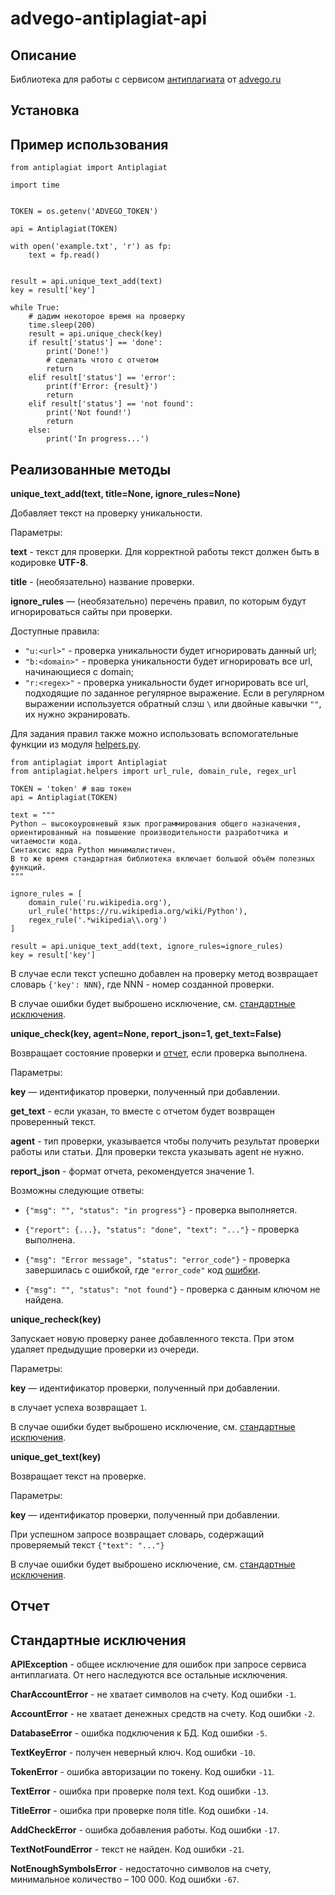 # advego-antiplagiat-api

## Описание

Библиотека для работы с сервисом [антиплагиата](https://advego.com/v2/support/api/api-antiplagiat/1383) от [advego.ru](https://advego.com/)

## Установка


## Пример использования
```
from antiplagiat import Antiplagiat

import time


TOKEN = os.getenv('ADVEGO_TOKEN')

api = Antiplagiat(TOKEN)

with open('example.txt', 'r') as fp:
	text = fp.read()


result = api.unique_text_add(text)
key = result['key']

while True:
	# дадим некоторое время на проверку
	time.sleep(200)
	result = api.unique_check(key)
	if result['status'] == 'done':
		print('Done!')
		# сделать чтото с отчетом
		return
	elif result['status'] == 'error':
		print(f'Error: {result}')
		return
	elif result['status'] == 'not found':
		print('Not found!')
		return
	else:
		print('In progress...')
```

## Реализованные методы

**unique_text_add(text, title=None, ignore_rules=None)**

Добавляет текст на проверку уникальности.

Параметры:

**text** - текст для проверки. Для корректной работы текст должен быть в кодировке **UTF-8**.

**title** - (необязательно) название проверки.

**ignore_rules** — (необязательно) перечень правил, по которым будут игнорироваться сайты при проверки.

Доступные правила:
- `"u:<url>"` - проверка уникальности будет игнорировать данный url;
- `"b:<domain>"` - проверка уникальности будет игнорировать все url, начинающиеся с domain;
- `"r:<regex>"` - проверка уникальности будет игнорировать все url, подходящие по заданное регулярное выражение. Если в регулярном выражении используется обратный слэш `\` или двойные кавычки `""`, их нужно экранировать.

Для задания правил также можно использовать вспомогательные функции из модуля [helpers.py](https://github.com/V-ampire/advego-antiplagiat-api/blob/master/antiplagiat/helpers.py).
```
from antiplagiat import Antiplagiat
from antiplagiat.helpers import url_rule, domain_rule, regex_url

TOKEN = 'token' # ваш токен
api = Antiplagiat(TOKEN)

text = """
Python — высокоуровневый язык программирования общего назначения, 
ориентированный на повышение производительности разработчика и читаемости кода. 
Синтаксис ядра Python минималистичен. 
В то же время стандартная библиотека включает большой объём полезных функций.
"""

ignore_rules = [
	domain_rule('ru.wikipedia.org'), 
	url_rule('https://ru.wikipedia.org/wiki/Python'), 
	regex_rule('.*wikipedia\\.org')
]

result = api.unique_text_add(text, ignore_rules=ignore_rules)
key = result['key']
```

В случае если текст успешно добавлен на проверку метод возвращает словарь `{'key': NNN}`, где NNN - номер созданной проверки.

В случае ошибки будет выброшено исключение, см. [стандартные исключения](#exceptions).



**unique_check(key, agent=None, report_json=1, get_text=False)**

Возвращает состояние проверки и [отчет](#report), если проверка выполнена.

Параметры:

**key** — идентификатор проверки, полученный при добавлении.

**get_text** - если указан, то вместе с отчетом будет возвращен проверенный текст.

**agent** - тип проверки, указывается чтобы получить результат проверки работы или статьи. Для проверки текста указывать agent не нужно.

**report_json** - формат отчета, рекомендуется значение 1.

Возможны следующие ответы:

- `{"msg": "", "status": "in progress"}` - проверка выполняется.

- `{"report": {...}, "status": "done", "text": "..."}` - проверка выполнена.

- `{"msg": "Error message", "status": "error_code"}` - проверка завершилась с ошибкой, где `"error_code"` код [ошибки](#exceptions).

- `{"msg": "", "status": "not found"}` - проверка с данным ключом не найдена.



**unique_recheck(key)**

Запускает новую проверку ранее добавленного текста. При этом удаляет предыдущие проверки из очереди.

Параметры:

**key** — идентификатор проверки, полученный при добавлении.

в случает успеха возвращает `1`.

В случае ошибки будет выброшено исключение, см. [стандартные исключения](#exceptions).



**unique_get_text(key)**

Возвращает текст на проверке.

Параметры:

**key** — идентификатор проверки, полученный при добавлении.

При успешном запросе возвращает словарь, содержащий проверяемый текст `{"text": "..."}`

В случае ошибки будет выброшено исключение, см. [стандартные исключения](#exceptions).


<a name="report"></a>
## Отчет

<a name="exceptions"></a>
## Стандартные исключения


**APIException** - общее исключение для ошибок при запросе сервиса антиплагиата. От него наследуются все остальные исключения.


**CharAccountError** - не хватает символов на счету. Код ошибки `-1`.


**AccountError** - не хватает денежных средств на счету. Код ошибки `-2`.


**DatabaseError** - ошибка подключения к БД. Код ошибки `-5`.


**TextKeyError** - получен неверный ключ. Код ошибки `-10`.


**TokenError** - ошибка авторизации по токену. Код ошибки `-11`.


**TextError** - ошибка при проверке поля text. Код ошибки `-13`.


**TitleError** - ошибка при проверке поля title. Код ошибки `-14`.


**AddCheckError** - ошибка добавления работы. Код ошибки `-17`.


**TextNotFoundError** - текст не найден. Код ошибки `-21`.


**NotEnoughSymbolsError** - недостаточно символов на счету, минимальное количество – 100 000. Код ошибки `-67`.





